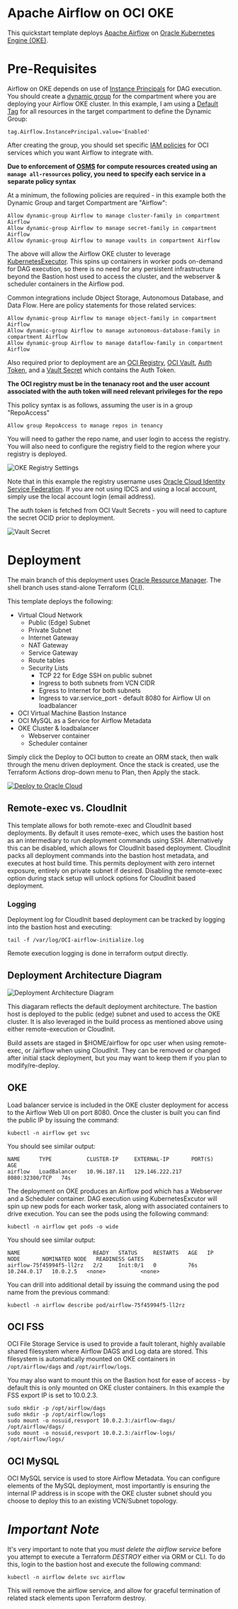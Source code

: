 # Apache Airflow on OCI OKE
This quickstart template deploys [Apache Airflow](https://airflow.apache.org/) on [Oracle Kubernetes Engine (OKE)](https://docs.oracle.com/en-us/iaas/Content/ContEng/Concepts/contengoverview.htm).  

# Pre-Requisites
Airflow on OKE depends on use of [Instance Principals](https://docs.oracle.com/en-us/iaas/Content/Identity/Tasks/callingservicesfrominstances.htm) for DAG execution.  You should create a [dynamic group](https://docs.oracle.com/en-us/iaas/Content/Identity/Tasks/managingdynamicgroups.htm) for the compartment where you are deploying your Airflow OKE cluster.  In this example, I am using a [Default Tag](https://docs.oracle.com/en-us/iaas/Content/Tagging/Tasks/managingtagdefaults.htm) for all resources in the target compartment to define the Dynamic Group:

    tag.Airflow.InstancePrincipal.value='Enabled'

After creating the group, you should set specific [IAM policies](https://docs.oracle.com/en-us/iaas/Content/Identity/Reference/policyreference.htm) for OCI services which you want Airflow to integrate with. 

**Due to enforcement of [OSMS](https://docs.oracle.com/en-us/iaas/os-management/osms/osms-getstarted.htm) for compute resources created using an `manage all-resources` policy, you need to specify each service in a separate policy syntax**

At a minimum, the following policies are required - in this example both the Dynamic Group and target Compartment are "Airflow":

    Allow dynamic-group Airflow to manage cluster-family in compartment Airflow
    Allow dynamic-group Airflow to manage secret-family in compartment Airflow
    Allow dynamic-group Airflow to manage vaults in compartment Airflow

The above will allow the Airflow OKE cluster to leverage [KubernetesExecutor](https://airflow.apache.org/docs/apache-airflow/stable/executor/kubernetes.html).  This spins up containers in worker pods on-demand for DAG execution, so there is no need for any persistent infrastructure beyond the Bastion host used to access the cluster, and the webserver & scheduler containers in the Airflow pod.  

Common integrations include Object Storage, Autonomous Database, and Data Flow.   Here are policy statements for those related services:

    Allow dynamic-group Airflow to manage object-family in compartment Airflow
    Allow dynamic-group Airflow to manage autonomous-database-family in compartment Airflow
    Allow dynamic-group Airflow to manage dataflow-family in compartment Airflow

Also required prior to deployment are an [OCI Registry](https://docs.oracle.com/en-us/iaas/Content/Registry/Concepts/registryoverview.htm), [OCI Vault](https://docs.oracle.com/en-us/iaas/Content/KeyManagement/Concepts/keyoverview.htm), [Auth Token](https://docs.oracle.com/en-us/iaas/Content/Identity/Tasks/managingcredentials.htm#create_swift_password), and a [Vault Secret](https://docs.oracle.com/en-us/iaas/Content/KeyManagement/Tasks/managingsecrets.htm) which contains the Auth Token.  

**The OCI registry must be in the tenanacy root and the user account associated with the auth token will need relevant privileges for the repo**

This policy syntax is as follows, assuming the user is in a group "RepoAccess"

    Allow group RepoAccess to manage repos in tenancy

You will need to gather the repo name, and user login to access the registry.  You will also need to configure the registry field to the region where your registry is deployed.

![OKE Registry Settings](images/oke_registry_info.png)

Note that in this example the registry username uses [Oracle Cloud Identity Service Federation](https://docs.oracle.com/en-us/iaas/Content/Identity/Tasks/federatingIDCS.htm).  If you are not using IDCS and using a local account, simply use the local account login (email address).

The auth token is fetched from OCI Vault Secrets - you will need to capture the secret OCID prior to deployment.

![Vault Secret](images/vault_secret.png)

# Deployment
The main branch of this deployment uses [Oracle Resource Manager](https://docs.oracle.com/en-us/iaas/Content/ResourceManager/Concepts/resourcemanager.htm).  The shell branch uses stand-alone Terraform (CLI).   

This template deploys the following:

* Virtual Cloud Network
  * Public (Edge) Subnet
  * Private Subnet
  * Internet Gateway
  * NAT Gateway
  * Service Gateway
  * Route tables
  * Security Lists
    * TCP 22 for Edge SSH on public subnet
    * Ingress to both subnets from VCN CIDR
    * Egress to Internet for both subnets
    * Ingress to var.service_port - default 8080 for Airflow UI on loadbalancer
* OCI Virtual Machine Bastion Instance
* OCI MySQL as a Service for Airflow Metadata
* OKE Cluster & loadbalancer
  * Webserver container
  * Scheduler container 


Simply click the Deploy to OCI button to create an ORM stack, then walk through the menu driven deployment.  Once the stack is created, use the Terraform Actions drop-down menu to Plan, then Apply the stack.

[![Deploy to Oracle Cloud](https://oci-resourcemanager-plugin.plugins.oci.oraclecloud.com/latest/deploy-to-oracle-cloud.svg)](https://cloud.oracle.com/resourcemanager/stacks/create?region=home&zipUrl=https://github.com/oracle-quickstart/oke-airflow/archive/2.1.2.zip)

## Remote-exec vs. CloudInit
This template allows for both remote-exec and CloudInit based deployments.  By default it uses remote-exec, which uses the bastion host as an intermediary to run deployment commands using SSH.   Alternatively this can be disabled, which allows for CloudInit based deployment.   CloudInit packs all deployment commands into the bastion host metadata, and executes at host build time.   This permits deployment with zero internet exposure, entirely on private subnet if desired.   Disabling the remote-exec option during stack setup will unlock options for CloudInit based deployment.

### Logging
Deployment log for CloudInit based deployment can be tracked by logging into the bastion host and executing:

	tail -f /var/log/OCI-airflow-initialize.log
    
Remote execution logging is done in terraform output directly.

## Deployment Architecture Diagram
![Deployment Architecture Diagram](images/deployment_architecture.png)

This diagaram reflects the default deployment architecture.  The bastion host is deployed to the public (edge) subnet and used to access the OKE cluster.   It is also leveraged in the build process as mentioned above using either remote-execution or CloudInit.

Build assets are staged in $HOME/airflow for opc user when using remote-exec, or /airflow when using CloudInit.  They can be removed or changed after initial stack deployment, but you may want to keep them if you plan to modify/re-deploy.   

## OKE
Load balancer service is included in the OKE cluster deployment for access to the Airflow Web UI on port 8080.  Once the cluster is built you can find the public IP by issuing the command:

    kubectl -n airflow get svc

You should see similar output:

    NAME      TYPE           CLUSTER-IP     EXTERNAL-IP       PORT(S)          AGE
    airflow   LoadBalancer   10.96.187.11   129.146.222.217   8080:32300/TCP   74s

The deployment on OKE produces an Airflow pod which has a Webserver and a Scheduler container.  DAG execution using KubernetesExcutor will spin up new pods for each worker task, along with associated containers to drive execution.  You can see the pods using the following command:

    kubectl -n airflow get pods -o wide

You should see similar output:

    NAME                       READY   STATUS     RESTARTS   AGE   IP            NODE       NOMINATED NODE   READINESS GATES
    airflow-75f45994f5-ll2rz   2/2     Init:0/1   0          76s   10.244.0.17   10.0.2.5   <none>           <none>

You can drill into additional detail by issuing the command using the pod name from the previous command:

    kubectl -n airflow describe pod/airflow-75f45994f5-ll2rz


## OCI FSS
OCI File Storage Service is used to provide a fault tolerant, highly available shared filesystem where Airflow DAGS and Log data are stored.  This filesystem is automatically mounted on OKE containers in `/opt/airflow/dags` and `/opt/airflow/logs`.

You may also want to mount this on the Bastion host for ease of access - by default this is only mounted on OKE cluster containers.  In this example the FSS export IP is set to 10.0.2.3.

    sudo mkdir -p /opt/airflow/dags
    sudo mkdir -p /opt/airflow/logs
    sudo mount -o nosuid,resvport 10.0.2.3:/airflow-dags/ /opt/airflow/dags/
    sudo mount -o nosuid,resvport 10.0.2.3:/airflow-logs/ /opt/airflow/logs/

## OCI MySQL
OCI MySQL service is used to store Airflow Metadata.  You can configure elements of the MySQL deployment, most importantly is ensuring the internal IP address is in scope with the OKE cluster subnet should you choose to deploy this to an existing VCN/Subnet topology.

# *Important Note*
It's very important to note that you *must delete the airflow service* before you attempt to execute a Terraform *DESTROY* either via ORM or CLI.   To do this, login to the bastion host and execute the following command:

    kubectl -n airflow delete svc airflow

This will remove the airflow service, and allow for graceful termination of related stack elements upon Terraform destroy.

